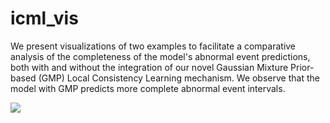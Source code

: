 # icml_vis

We present visualizations of two examples to facilitate a comparative analysis of the completeness of the model's abnormal event predictions, both with and without the integration of our novel Gaussian Mixture Prior-based (GMP) Local Consistency Learning mechanism. We observe that the model with GMP predicts more complete abnormal event intervals.

<img src="vis_icml.png">
